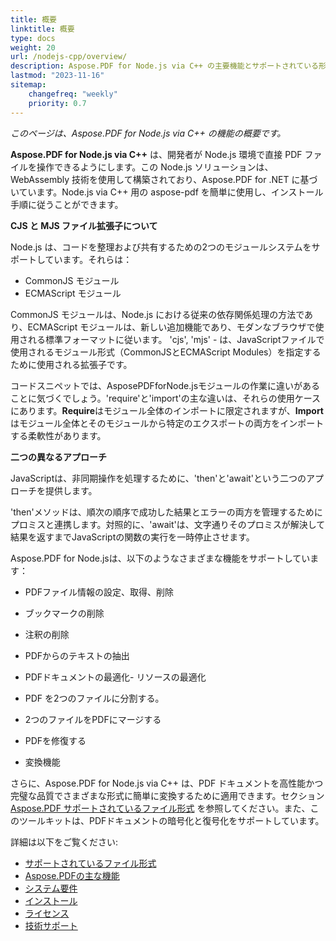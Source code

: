 ```yaml
---
title: 概要
linktitle: 概要
type: docs
weight: 20
url: /nodejs-cpp/overview/
description: Aspose.PDF for Node.js via C++ の主要機能とサポートされている形式の概要、インストールおよびライセンスマニュアル。
lastmod: "2023-11-16"
sitemap:
    changefreq: "weekly"
    priority: 0.7
---
```


_このページは、Aspose.PDF for Node.js via C++ の機能の概要です。_

**Aspose.PDF for Node.js via C++** は、開発者が Node.js 環境で直接 PDF ファイルを操作できるようにします。この Node.js ソリューションは、WebAssembly 技術を使用して構築されており、Aspose.PDF for .NET に基づいています。Node.js via C++ 用の aspose-pdf を簡単に使用し、インストール手順に従うことができます。

**CJS と MJS ファイル拡張子について**

Node.js は、コードを整理および共有するための2つのモジュールシステムをサポートしています。それらは：

- CommonJS モジュール
- ECMAScript モジュール

CommonJS モジュールは、Node.js における従来の依存関係処理の方法であり、ECMAScript モジュールは、新しい追加機能であり、モダンなブラウザで使用される標準フォーマットに従います。
 'cjs', 'mjs' - は、JavaScriptファイルで使用されるモジュール形式（CommonJSとECMAScript Modules）を指定するために使用される拡張子です。

コードスニペットでは、AsposePDFforNode.jsモジュールの作業に違いがあることに気づくでしょう。'require'と'import'の主な違いは、それらの使用ケースにあります。**Require**はモジュール全体のインポートに限定されますが、**Import**はモジュール全体とそのモジュールから特定のエクスポートの両方をインポートする柔軟性があります。

**二つの異なるアプローチ**

JavaScriptは、非同期操作を処理するために、'then'と'await'という二つのアプローチを提供します。

'then'メソッドは、順次の順序で成功した結果とエラーの両方を管理するためにプロミスと連携します。対照的に、'await'は、文字通りそのプロミスが解決して結果を返すまでJavaScriptの関数の実行を一時停止させます。

Aspose.PDF for Node.jsは、以下のようなさまざまな機能をサポートしています：

- PDFファイル情報の設定、取得、削除
- ブックマークの削除
- 注釈の削除
- PDFからのテキストの抽出

- PDFドキュメントの最適化- リソースの最適化
- PDF を2つのファイルに分割する。
- 2つのファイルをPDFにマージする
- PDFを修復する
- 変換機能

さらに、Aspose.PDF for Node.js via C++ は、PDF ドキュメントを高性能かつ完璧な品質でさまざまな形式に簡単に変換するために適用できます。セクション [Aspose.PDF サポートされているファイル形式](https://docs.aspose.com/pdf/nodejs-cpp/supported-file-formats/) を参照してください。また、このツールキットは、PDFドキュメントの暗号化と復号化をサポートしています。

詳細は以下をご覧ください:

- [サポートされているファイル形式](/pdf/nodejs-cpp/supported-file-formats/)
- [Aspose.PDFの主な機能](/pdf/nodejs-cpp/key-features/)
- [システム要件](/pdf/nodejs-cpp/system-requirements/)
- [インストール](/pdf/nodejs-cpp/installation/)
- [ライセンス](/pdf/nodejs-cpp/licensing/)
- [技術サポート](/pdf/nodejs-cpp/technical-support/)
